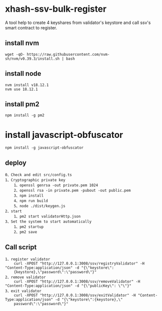 # xhash-ssv-bulk-register

A tool help to create 4 keyshares from validator's keystore and call ssv's smart contract to register.

## install nvm

```
wget -qO- https://raw.githubusercontent.com/nvm-sh/nvm/v0.39.3/install.sh | bash
```

## install node

```
nvm install v18.12.1
nvm use 18.12.1
```

## install pm2

```
npm install -g pm2
```

# install javascript-obfuscator

```
npm install -g javascript-obfuscator
```

## deploy

```
0、Check and edit src/config.ts
1、Cryptographic private key
    1、openssl genrsa -out private.pem 1024
    2、openssl rsa -in private.pem -pubout -out public.pem
    3、npm install
    4、npm run build
    5、node ./dist/keygen.js
2、start
    1、pm2 start validatorHttp.json
3、Set the system to start automatically
    1、pm2 startup
    2、pm2 save
```

## Call script

```
1、register validator
    curl -XPOST "http://127.0.0.1:3008/ssv/registryValidator" -H "Content-Type:application/json" -d "{\"keystore\":
    {keystore},\"password\":\"password\"}"
2、remove validator
    curl -XPOST "http://127.0.0.1:3008/ssv/removeValidator" -H "Content-Type:application/json" -d "{\"publicKey\": \"\"}"
3、exit validator
    curl -XPOST "http://127.0.0.1:3008/ssv/exitValidator" -H "Content-Type:application/json" -d "{\"keystore\":{keystore},\"
    password\":\"password\"}"
```
